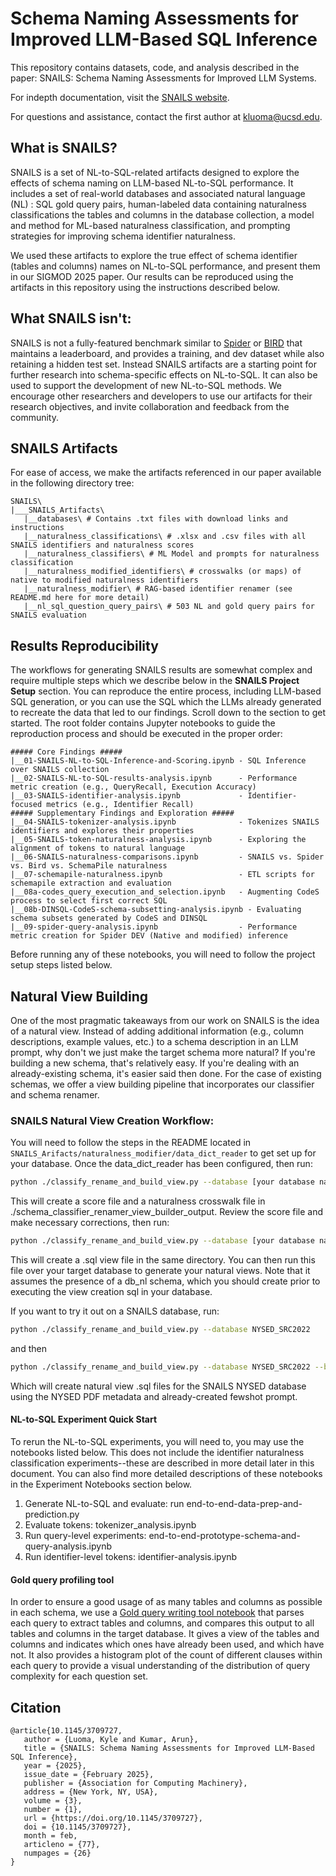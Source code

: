# Schema Naming Assessments for Improved LLM-Based SQL Inference
This repository contains datasets, code, and analysis described in the paper: SNAILS: Schema Naming Assessments for Improved LLM Systems.

For indepth documentation, visit the [SNAILS website](https://snails.jp8.dev).

For questions and assistance, contact the first author at kluoma@ucsd.edu.

## What is SNAILS?
SNAILS is a set of NL-to-SQL-related artifacts designed to explore the effects of schema naming on LLM-based NL-to-SQL performance.
It includes a set of real-world databases and associated natural language (NL) : SQL gold query pairs, human-labeled data containing naturalness classifications the tables and columns in the database collection, a model and method for ML-based naturalness classification, and prompting strategies for improving schema identifier naturalness.

We used these artifacts to explore the true effect of schema identifier (tables and columns) names on NL-to-SQL performance, and present them in our SIGMOD 2025 paper. Our results can be reproduced using the artifacts in this repository using the instructions described below.

## What SNAILS isn't:
SNAILS is not a fully-featured benchmark similar to [Spider](https://yale-lily.github.io/spider) or [BIRD](https://bird-bench.github.io/) that maintains a leaderboard, and provides a training, and dev dataset while also retaining a hidden test set. Instead SNAILS artifacts are a starting point for further research into schema-specific effects on NL-to-SQL. It can also be used to support the development of new NL-to-SQL methods. We encourage other researchers and developers to use our artifacts for their research objectives, and invite collaboration and feedback from the community.

## SNAILS Artifacts
For ease of access, we make the artifacts referenced in our paper available in the following directory tree:

```
SNAILS\
|___SNAILS_Artifacts\
   |__databases\ # Contains .txt files with download links and instructions
   |__naturalness_classifications\ # .xlsx and .csv files with all SNAILS identifiers and naturalness scores
   |__naturalness_classifiers\ # ML Model and prompts for naturalness classification
   |__naturalness_modified_identifiers\ # crosswalks (or maps) of native to modified naturalness identifiers
   |__naturalness_modifier\ # RAG-based identifier renamer (see README.md here for more detail)
   |__nl_sql_question_query_pairs\ # 503 NL and gold query pairs for SNAILS evaluation 
```

## Results Reproducibility
The workflows for generating SNAILS results are somewhat complex and require multiple steps which we describe below in the **SNAILS Project Setup** section.
You can reproduce the entire process, including LLM-based SQL generation, or you can use the SQL which the LLMs already generated to recreate the data that led to our findings. Scroll down to the  section to get started.
The root folder contains Jupyter notebooks to guide the reproduction process and should be executed in the proper order:

```
##### Core Findings #####
|__01-SNAILS-NL-to-SQL-Inference-and-Scoring.ipynb - SQL Inference over SNAILS collection
|__02-SNAILS-NL-to-SQL-results-analysis.ipynb      - Performance metric creation (e.g., QueryRecall, Execution Accuracy)
|__03-SNAILS-identifier-analysis.ipynb             - Identifier-focused metrics (e.g., Identifier Recall)
##### Supplementary Findings and Exploration #####
|__04-SNAILS-tokenizer-analysis.ipynb              - Tokenizes SNAILS identifiers and explores their properties
|__05-SNAILS-token-naturalness-analysis.ipynb      - Exploring the alignment of tokens to natural language
|__06-SNAILS-naturalness-comparisons.ipynb         - SNAILS vs. Spider vs. Bird vs. SchemaPile naturalness
|__07-schemapile-naturalness.ipynb                 - ETL scripts for schemapile extraction and evaluation
|__08a-codes_query_execution_and_selection.ipynb   - Augmenting CodeS process to select first correct SQL
|__08b-DINSQL-CodeS-schema-subsetting-analysis.ipynb - Evaluating schema subsets generated by CodeS and DINSQL
|__09-spider-query-analysis.ipynb                  - Performance metric creation for Spider DEV (Native and modified) inference
```

Before running any of these notebooks, you will need to follow the project setup steps listed below.

## Natural View Building
One of the most pragmatic takeaways from our work on SNAILS is the idea of a natural view. Instead of adding additional information (e.g., column descriptions, example values, etc.) to a schema description in an LLM prompt, why don't we just make the target schema more natural? If you're building a new schema, that's relatively easy. If you're dealing with an already-existing schema, it's easier said then done.
For the case of existing schemas, we offer a view building pipeline that incorporates our classifier
and schema renamer.


### SNAILS Natural View Creation Workflow:

You will need to follow the steps in the README located in `SNAILS_Arifacts/naturalness_modifier/data_dict_reader` to get set up for your database.
Once the data_dict_reader has been configured, then run:

```bash
python ./classify_rename_and_build_view.py --database [your database name]
```

This will create a score file and a naturalness crosswalk file in ./schema_classifier_renamer_view_builder_output. Review the score file and make necessary corrections, then run:

```bash
python ./classify_rename_and_build_view.py --database [your database name] --build_view
```

This will create a .sql view file in the same directory. You can then run this file over your target
database to generate your natural views. Note that it assumes the presence of a db_nl schema, which you
should create prior to executing the view creation sql in your database.

If you want to try it out on a SNAILS database, run:

```bash
python ./classify_rename_and_build_view.py --database NYSED_SRC2022
```
and then
```bash
python ./classify_rename_and_build_view.py --database NYSED_SRC2022 --build_view
```
Which will create natural view .sql files for the SNAILS NYSED database using the NYSED PDF metadata and already-created fewshot prompt.

#### NL-to-SQL Experiment Quick Start
To rerun the NL-to-SQL experiments, you will need to, you may use the notebooks listed below. This does not include the identifier naturalness classification experiments--these are described in more detail later in this document. You can also find more detailed descriptions of these notebooks in the Experiment Notebooks section below.
 1. Generate NL-to-SQL and evaluate: run end-to-end-data-prep-and-prediction.py
 2. Evaluate tokens: tokenizer_analysis.ipynb
 3. Run query-level experiments: end-to-end-prototype-schema-and-query-analysis.ipynb
 4. Run identifier-level tokens: identifier-analysis.ipynb


#### Gold query profiling tool

In order to ensure a good usage of as many tables and columns as possible in each schema, we use a [Gold query writing tool notebook](./gold_query_writing_tool.ipynb) that parses each query to extract tables and columns, and compares this output to all tables and columns in the target database.
It gives a view of the tables and columns and indicates which ones have already been used, and which have not.
It also provides a histogram plot of the count of different clauses within each query to provide a visual understanding of the distribution of query complexity for each question set.


## Citation
```
@article{10.1145/3709727,
   author = {Luoma, Kyle and Kumar, Arun},
   title = {SNAILS: Schema Naming Assessments for Improved LLM-Based SQL Inference},
   year = {2025},
   issue_date = {February 2025},
   publisher = {Association for Computing Machinery},
   address = {New York, NY, USA},
   volume = {3},
   number = {1},
   url = {https://doi.org/10.1145/3709727},
   doi = {10.1145/3709727},
   month = feb,
   articleno = {77},
   numpages = {26}
}
```





